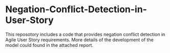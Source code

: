 # Negation-Conflict-Detection-in-User-Story
This reposotory includes a code that provides negation conflict detection in Agile User Story requirements. More details of the development of the model could found in the attached report.
